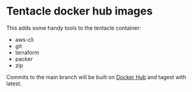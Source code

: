 # Tentacle docker hub images

This adds some handy tools to the tentacle container:

* aws-cli
* git
* terraform
* packer
* zip

Commits to the main branch will be built on
[Docker Hub](https://hub.docker.com/r/viostream/tentacle) and tagest with
latest.
